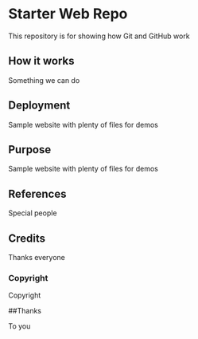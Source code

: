 # Starter Web Repo

This repository is for showing how Git and GitHub work

## How it works

Something we can do

## Deployment

Sample website with plenty of files for demos

## Purpose

Sample website with plenty of files for demos

## References

Special people

## Credits

Thanks everyone

### Copyright

Copyright

##Thanks

To you